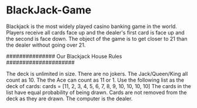 # BlackJack-Game

Blackjack is the most widely played casino banking game in the world. 
Players receive all cards face up and the dealer's first card is face up and the second is face down. The object of the game is to get closer to 21 than the dealer without going over 21. 

############### Our Blackjack House Rules #####################

The deck is unlimited in size. 
There are no jokers. 
The Jack/Queen/King all count as 10.
The the Ace can count as 11 or 1.
Use the following list as the deck of cards:
cards = [11, 2, 3, 4, 5, 6, 7, 8, 9, 10, 10, 10, 10]
The cards in the list have equal probability of being drawn.
Cards are not removed from the deck as they are drawn.
The computer is the dealer.
